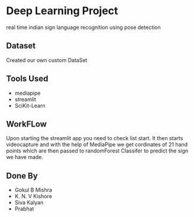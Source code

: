# Deep Learning Project
real time indian sign language recognition using pose detection

## Dataset

Created our own custom DataSet

## Tools Used 

+ mediapipe
+ streamlit
+ SciKit-Learn

## WorkFLow

Upon starting the streamlit app you need to check list start. It then starts videocapture and with the help of MediaPipe we get cordinates of 21 hand points which are then passed to randomForest Classifer to predict the sign we have made.

## Done By
+ Gokul B Mishra
+ K. N. V Kishore
+ Siva Kalyan
+ Prabhat